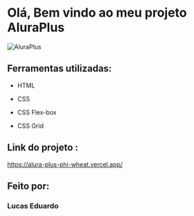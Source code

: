 # Olá, Bem vindo ao meu projeto AluraPlus

![AluraPlus](https://github.com/lukazsouza00/AluraPlus/assets/158626149/15b8709e-7bd6-4804-b062-8b3bb1e8e709)


## Ferramentas utilizadas:

* HTML

* CSS

* CSS Flex-box

* CSS Grid

## Link do projeto :

https://alura-plus-phi-wheat.vercel.app/

## Feito por:

### Lucas Eduardo
